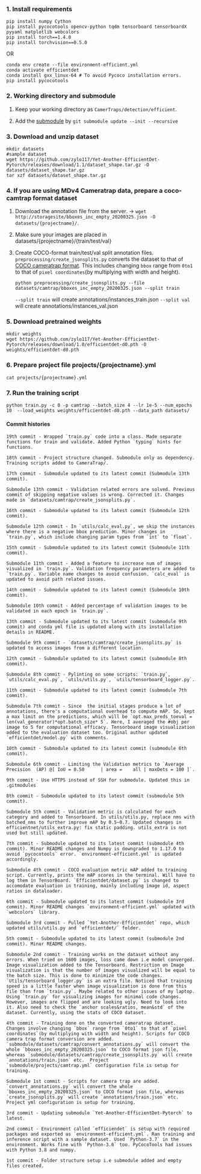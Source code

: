 ### 1. Install requirements
    pip install numpy Cython
    pip install pycocotools opencv-python tqdm tensorboard tensorboardX pyyaml matplotlib webcolors
    pip install torch==1.4.0
    pip install torchvision==0.5.0

OR

    conda env create --file environment-efficient.yml
    conda activate efficientdet
    conda install gxx_linux-64 # To avoid Pycoco installation errors.
    pip install pycocotools

### 2. Working directory and submodule
1.  Keep your working directory as `CamerTraps/detection/efficient`.

2. Add the [submodule](https://github.com/zylo117/Yet-Another-EfficientDet-Pytorch.git) by `git submodule update --init --recursive`

### 3. Download and unzip dataset
    mkdir datasets
    #sample dataset
    wget https://github.com/zylo117/Yet-Another-EfficientDet-Pytorch/releases/download/1.1/dataset_shape.tar.gz -O datasets/dataset_shape.tar.gz
    tar xzf datasets/dataset_shape.tar.gz

### 4. If you are using MDv4 Cameratrap data, prepare a coco-camtrap format dataset
1. Download the annotation file from the server. -> `wget http://storagesite/bboxes_inc_empty_20200325.json -O datasets/{projectname}/`.
    
2. Make sure your images are placed in datasets/{projectname}/{train/test/val}

3. Create COCO-format train/test/val split annotation files. `preprocessing/create_jsonsplits.py` converts the dataset to that of [COCO cameratrap format](https://github.com/Microsoft/CameraTraps/blob/master/data_management/README.md#coco-cameratraps-format). This includes changing `bbox` range from `0to1` to that of `pixel coordinates`(by multiplying with width and height).

    `python preprocessing/create_jsonsplits.py --file datasets/camtrap/bboxes_inc_empty_20200325.json --split train`

     `--split train` will create annotations/instances_train.json
     `--split val` will create annotations/instances_val.json

### 5. Download pretrained weights
    mkdir weights
    wget https://github.com/zylo117/Yet-Another-EfficientDet-Pytorch/releases/download/1.0/efficientdet-d0.pth -O weights/efficientdet-d0.pth

### 6. Prepare project file projects/{projectname}.yml
    cat projects/{projectname}.yml

### 7. Run the training script

    python train.py -c 0 -p camtrap --batch_size 4 --lr 1e-5 --num_epochs 10  --load_weights weights/efficientdet-d0.pth --data_path datasets/


#### Commit histories

    19th commit - Wrapped `train.py` code into a class. Made separate functions for train and validate. Added Python `typing` hints for functions.

    18th commit - Project structure changed. Submodule only as dependency. Training scripts added to CameraTrap/.

    17th commit - Submodule updated to its latest commit (Submodule 13th commit).

    Submodule 13th commit - Validation related errors are solved. Previous commit of skipping negative values is wrong. Corrected it. Changes made in `datasets/camtrap/create_jsonsplits.py`.
    
    16th commit - Submodule updated to its latest commit (Submodule 12th commit).

    Submodule 12th commit - In `utils/calc_eval.py`, we skip the instances where there is a negative bbox prediction. Minor changes in `train.py`, which include changing param types from `int` to `float`.

    15th commit - Submodule updated to its latest commit (Submodule 11th commit).

    Submodule 11th commit - Added a feature to increase num of images visualized in `train.py`. Validation frequency parameters are added to `train.py`. Variable name changes to avoid confusion. `calc_eval` is updated to avoid path related issues.

    14th commit - Submodule updated to its latest commit (Submodule 10th commit).

    Submodule 10th commit - Added percentage of validation images to be validated in each epoch in `train.py`.

    13th commit - Submodule updated to its latest commit (submodule 9th commit) and conda yml file is updated along with its installation details in README.

    Submodule 9th commit - `datasets/camtrap/create_jsonsplits.py` is updated to access images from a different location.

    12th commit - Submodule updated to its latest commit (submodule 8th commit).

    Submodule 8th commit - Pylinting on some scripts: `train.py`, `utils/calc_eval.py`, `utils/utils.py`, `utils/tensorboard_logger.py`.

    11th commit - Submodule updated to its latest commit (submodule 7th commit).

    Submodule 7th commit - Since  the initial stages produce a lot of annotations, there's a computational overhead to compute mAP. So, kept a max limit on the predictions, which will be `opt.max_preds_toeval = len(val_generator)*opt.batch_size* 5`. Here, I averaged the #obj per image to 5 for computational efficacy. Tensorboard image visualization added to the evaluation dataset too. Original author updated `efficientdet/model.py` with comments.

    10th commit - Submodule updated to its latest commit (submodule 6th commit).

    Submodule 6th commit - Limiting the Validation metrics to `Average Precision  (AP) @[ IoU = 0.50      | area =    all | maxDets = 100 ]`. 

    9th commit - Use HTTPS instead of SSH for submodule. Updated this in .gitmodules

    8th commit - Submodule updated to its latest commit (submodule 5th commit).

    Submodule 5th commit - Validation metric is calculated for each category and added to Tensorboard. In utils/utils.py, replace nms with batched_nms to further improve mAP by 0.5~0.7. Updated changes in efficientnet/utils_extra.py: fix static padding. utils_extra is not used but still updated.

    7th commit - Submodule updated to its latest commit (submodule 4th commit). Minor README changes and Numpy is downgraded to 1.17.0 to avoid `pycocotools` error. `environment-efficient.yml` is updated accordingly.

    Submodule 4th commit - COCO evaluation metric mAP added to training script. Currently, prints the mAP scores in the terminal. Will have to log them in TensorBoard. `Efficientdet/dataset.py` is changed to accomodate evaluation in training, mainly including image id, aspect ratios in dataloader.

    6th commit - Submodule updated to its latest commit (submodule 3rd commit). Minor README changes `environment-efficient.yml` updated with `webcolors` library.

    Submodule 3rd commit - Pulled `Yet-Another-Efficientdet` repo, which updated utils/utils.py and `efficientdet/` folder.

    5th commit - Submodule updated to its latest commit (submodule 2nd commit). Minor README changes.

    Submodule 2nd commit - Training works on the dataset without any errors. When tried on 1600 images, loss came down i.e model converged. Image visualization added to the Tensorboard. Restriction on Image visualization is that the number of images visualized will be equal to the batch size. This is done to minimize the code changes. `Utils/tensorboard_logger.py` is an extra file. Noticed that training speed is a little faster when image visualization is done from this file than from `train.py`. Maybe related to other issues of my laptop. Using `train.py` for visualizing images for minimal code changes. However, images are flipped and are looking ugly. Need to look into it. Also need to check the `anchor scales&ratios, mean&std` of the dataset. Currently, using the stats of COCO dataset.

    4th commit - Training done on the converted cameratrap dataset. Changes involve changing `bbox` range from `0to1` to that of `pixel coordinates`(by multiplying with width and height). Scripts for COCO camera trap format conversion are added. `submodule/datasets/camtrap/convert_annotations.py` will convert the whole `bboxes_inc_empty_20200325.json` to COCO format json file, whereas `submodule/datasets/camtrap/create_jsonsplits.py` will create `annotations/train.json` etc.  Project `submodule/projects/camtrap.yml` configuration file is setup for training.

    Submodule 1st commit - Scripts for camera trap are added. `convert_annotations.py` will convert the whole `bboxes_inc_empty_20200325.json` to COCO format json file, whereas `create_jsonsplits.py` will create `annotations/train.json` etc.  Project yml configuration is setup for training.

    3rd commit - Updating submodule `Yet-Another-EfficientDet-Pytorch` to latest.

    2nd commit - Environment called `efficiendet` is setup with required packages and exported as `environment-efficient.yml`. Ran training and inference script with a sample dataset. Used `Python-3.7` in the environment. Works fine with `Python-3.6` too. PyCocoTools had issues with Python 3.8 and numpy.

    1st commit - Folder structure setup i.e submodule added and empty files created.